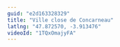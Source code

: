 ```yaml
---
guid: "e2d163328329"
title: "Ville close de Concarneau"
latlng: "47.872570, -3.913476"
videoId: "1TQxOmajyFA" 
---
```

